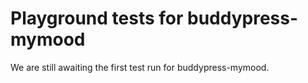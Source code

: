 # Playground tests for buddypress-mymood
We are still awaiting the first test run for buddypress-mymood.
